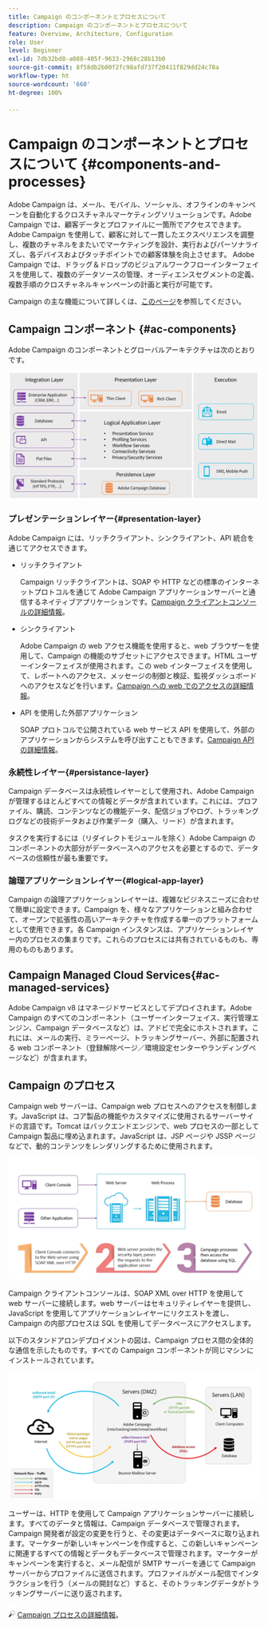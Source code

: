 ```yaml
---
title: Campaign のコンポーネントとプロセスについて
description: Campaign のコンポーネントとプロセスについて
feature: Overview, Architecture, Configuration
role: User
level: Beginner
exl-id: 7db32bd8-a088-405f-9633-2968c28b13b0
source-git-commit: 8f58db2b00f2fc98afd737f20411f829dd24c78a
workflow-type: ht
source-wordcount: '660'
ht-degree: 100%

---
```


# Campaign のコンポーネントとプロセスについて {#components-and-processes}

Adobe Campaign は、メール、モバイル、ソーシャル、オフラインのキャンペーンを自動化するクロスチャネルマーケティングソリューションです。Adobe Campaign では、顧客データとプロファイルに一箇所でアクセスできます。Adobe Campaign を使用して、顧客に対して一貫したエクスペリエンスを調整し、複数のチャネルをまたいでマーケティングを設計、実行およびパーソナライズし、各デバイスおよびタッチポイントでの顧客体験を向上させます。 Adobe Campaign では、ドラッグ＆ドロップのビジュアルワークフローインターフェイスを使用して、複数のデータソースの管理、オーディエンスセグメントの定義、複数手順のクロスチャネルキャンペーンの計画と実行が可能です。

Campaign の主な機能について詳しくは、[このページ](../start/get-started.md)を参照してください。

## Campaign コンポーネント {#ac-components}

Adobe Campaign のコンポーネントとグローバルアーキテクチャは次のとおりです。

![](assets/do-not-localize//ac-components.png)

### プレゼンテーションレイヤー{#presentation-layer}

Adobe Campaign には、リッチクライアント、シンクライアント、API 統合を通じてアクセスできます。

* リッチクライアント

  Campaign リッチクライアントは、SOAP や HTTP などの標準のインターネットプロトコルを通じて Adobe Campaign アプリケーションサーバーと通信するネイティブアプリケーションです。[Campaign クライアントコンソールの詳細情報](../start/connect.md)。

* シンクライアント

  Adobe Campaign の web アクセス機能を使用すると、web ブラウザーを使用して、Campaign の機能のサブセットにアクセスできます。HTML ユーザーインターフェイスが使用されます。この web インターフェイスを使用して、レポートへのアクセス、メッセージの制御と検証、監視ダッシュボードへのアクセスなどを行います。[Campaign への web でのアクセスの詳細情報](../start/connect.md)。

* API を使用した外部アプリケーション

  SOAP プロトコルで公開されている web サービス API を使用して、外部のアプリケーションからシステムを呼び出すこともできます。[Campaign API の詳細情報](../dev/api.md)。

### 永続性レイヤー{#persistance-layer}

Campaign データベースは永続性レイヤーとして使用され、Adobe Campaign が管理するほとんどすべての情報とデータが含まれています。これには、プロファイル、購読、コンテンツなどの機能データ、配信ジョブやログ、トラッキングログなどの技術データおよび作業データ（購入、リード）が含まれます。

タスクを実行するには（リダイレクトモジュールを除く）Adobe Campaign のコンポーネントの大部分がデータベースへのアクセスを必要とするので、データベースの信頼性が最も重要です。

### 論理アプリケーションレイヤー{#logical-app-layer}

Campaign の論理アプリケーションレイヤーは、複雑なビジネスニーズに合わせて簡単に設定できます。Campaign を、様々なアプリケーションと組み合わせて、オープンで拡張性の高いアーキテクチャを作成する単一のプラットフォームとして使用できます。各 Campaign インスタンスは、アプリケーションレイヤー内のプロセスの集まりです。これらのプロセスには共有されているものも、専用のものもあります。

## Campaign Managed Cloud Services{#ac-managed-services}

Adobe Campaign v8 はマネージドサービスとしてデプロイされます。Adobe Campaign のすべてのコンポーネント（ユーザーインターフェイス、実行管理エンジン、Campaign データベースなど）は、アドビで完全にホストされます。これには、メールの実行、ミラーページ、トラッキングサーバー、外部に配置される web コンポーネント（登録解除ページ／環境設定センターやランディングページなど）が含まれます。

## Campaign のプロセス

Campaign web サーバーは、Campaign web プロセスへのアクセスを制御します。JavaScript は、コア製品の機能やカスタマイズに使用されるサーバーサイドの言語です。Tomcat はバックエンドエンジンで、web プロセスの一部として Campaign 製品に埋め込まれます。JavaScript は、JSP ページや JSSP ページなどで、動的コンテンツをレンダリングするために使用されます。

![](assets/do-not-localize/ac-processes.png)

Campaign クライアントコンソールは、SOAP XML over HTTP を使用して web サーバーに接続します。web サーバーはセキュリティレイヤーを提供し、JavaScript を使用してアプリケーションレイヤーにリクエストを渡し、Campaign の内部プロセスは SQL を使用してデータベースにアクセスします。

以下のスタンドアロンデプロイメントの図は、Campaign プロセス間の全体的な通信を示したものです。すべての Campaign コンポーネントが同じマシンにインストールされています。

![](assets/do-not-localize//ac-standalone.png)

ユーザーは、HTTP を使用して Campaign アプリケーションサーバーに接続します。すべてのデータと情報は、Campaign データベースで管理されます。Campaign 開発者が設定の変更を行うと、その変更はデータベースに取り込まれます。マーケターが新しいキャンペーンを作成すると、この新しいキャンペーンに関連するすべての情報とデータもデータベースで管理されます。マーケターがキャンペーンを実行すると、メール配信が SMTP サーバーを通じて Campaign サーバーからプロファイルに送信されます。プロファイルがメール配信でインタラクションを行う（メールの開封など）すると、そのトラッキングデータがトラッキングサーバーに送り返されます。

![](../assets/do-not-localize/glass.png) [Campaign プロセスの詳細情報](../architecture/general-architecture.md#dev-env)。
